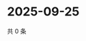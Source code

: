 # 2025-09-25

共 0 条

<!-- BEGIN ZHIHUVIDEO -->
<!-- 最后更新时间 Thu Sep 25 2025 08:51:48 GMT+0800 (China Standard Time) -->

<!-- END ZHIHUVIDEO -->
